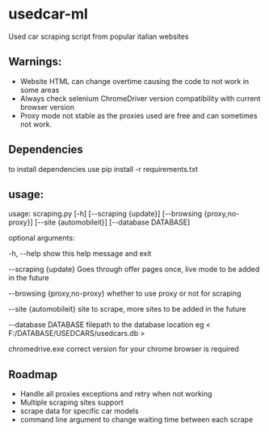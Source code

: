 # usedcar-ml
Used car scraping script from popular italian websites 
## Warnings:  
* Website HTML can change overtime causing the code to not work in some areas
* Always check selenium ChromeDriver version compatibility with current browser version
* Proxy mode not stable as the proxies used are free and can sometimes not work.

## Dependencies
to install dependencies use pip install -r requirements.txt

## usage: 
usage: scraping.py [-h] [--scraping {update}] [--browsing {proxy,no-proxy}] [--site {automobileit}] [--database DATABASE]
  
optional arguments:  

  -h, --help            show this help message and exit  

  --scraping {update}   Goes through offer pages once, live mode to be added in the future  

  --browsing {proxy,no-proxy} whether to use proxy or not for scraping  

  --site {automobileit} site to scrape, more sites to be added in the future

  --database DATABASE   filepath to the database location eg < F:/DATABASE/USEDCARS/usedcars.db >

chromedrive.exe correct version for your chrome browser is required

## Roadmap
+ Handle all proxies exceptions and retry when not working
+ Multiple scraping sites support
+ scrape data for specific car models
+ command line argument to change waiting time between each scrape

                

